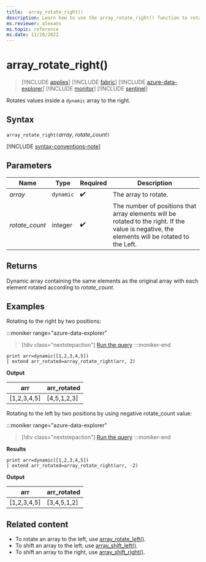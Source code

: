 ```yaml
---
title:  array_rotate_right()
description: Learn how to use the array_rotate_right() function to rotate values inside a dynamic array to the right.
ms.reviewer: alexans
ms.topic: reference
ms.date: 11/20/2022
---
```

# array_rotate_right()

> [!INCLUDE [applies](../includes/applies-to-version/applies.md)] [!INCLUDE [fabric](../includes/applies-to-version/fabric.md)] [!INCLUDE [azure-data-explorer](../includes/applies-to-version/azure-data-explorer.md)] [!INCLUDE [monitor](../includes/applies-to-version/monitor.md)] [!INCLUDE [sentinel](../includes/applies-to-version/sentinel.md)]

Rotates values inside a `dynamic` array to the right.

## Syntax

`array_rotate_right(`*array*, *rotate_count*`)`

[!INCLUDE [syntax-conventions-note](../includes/syntax-conventions-note.md)]

## Parameters

| Name | Type | Required | Description |
|--|--|--|--|
|*array* | `dynamic` |  :heavy_check_mark:| The array to rotate.|
|*rotate_count*| integer |  :heavy_check_mark:| The number of positions that array elements will be rotated to the right. If the value is negative, the elements will be rotated to the Left.|

## Returns

Dynamic array containing the same elements as the original array with each element rotated according to *rotate_count*.

## Examples

Rotating to the right by two positions:

:::moniker range="azure-data-explorer"
> [!div class="nextstepaction"]
> <a href="https://dataexplorer.azure.com/clusters/help/databases/Samples?query=H4sIAAAAAAAAAysoyswrUUgsKrJNqcxLzM1M1og21DHSMdYx0TGN1eSqUUitKEnNSwGpiC/KL0ksSU2xBbITK6G8+KLM9IwSDaCQjoKRJgBslCYKTgAAAA==" target="_blank">Run the query</a>
:::moniker-end

```kusto
print arr=dynamic([1,2,3,4,5])
| extend arr_rotated=array_rotate_right(arr, 2)
```

**Output**

|arr|arr_rotated|
|---|---|
|[1,2,3,4,5]|[4,5,1,2,3]|

Rotating to the left by two positions by using negative rotate_count value:

:::moniker range="azure-data-explorer"
> [!div class="nextstepaction"]
> <a href="https://dataexplorer.azure.com/clusters/help/databases/Samples?query=H4sIAAAAAAAAAysoyswrUUgsKrJNqcxLzM1M1og21DHSMdYx0TGN1eSqUUitKEnNSwGpiC/KL0ksSU2xBbITK6G8+KLM9IwSDaCQjoKukSYA0VPyak8AAAA=" target="_blank">Run the query</a>
:::moniker-end

**Results**

```kusto
print arr=dynamic([1,2,3,4,5])
| extend arr_rotated=array_rotate_right(arr, -2)
```

**Output**

|arr|arr_rotated|
|---|---|
|[1,2,3,4,5]|[3,4,5,1,2]|

## Related content

* To rotate an array to the left, use [array_rotate_left()](array-rotate-left-function.md).
* To shift an array to the left, use [array_shift_left()](array-shift-left-function.md).
* To shift an array to the right, use [array_shift_right()](array-shift-right-function.md).
